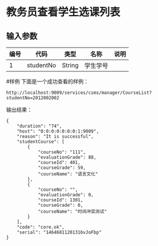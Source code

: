 # 教务员查看学生选课列表

## 输入参数
| 编号 | 代码 | 类型 | 名称 | 说明 |
| ---- | ---- | ---- | ---- | ---- |
| 1 | studentNo | String | 学生学号 | |

#样例
下面是一个成功查看的样例：
```url
http://localhost:9009/services/csms/manager/CourseList?studentNo=2012002002
```

输出结果：
```
{
    "duration": "74",
    "host": "0:0:0:0:0:0:0:1:9009",
    "reason": "It is successful",
    "studentCourse": [
        {
            "courseNo": "111",
            "evaluationGrade": 88,
            "courseId": 401,
            "courseGrade": 59,
            "courseName": "语言文化"
        },
        {
            "courseNo": "",
            "evaluationGrade": 0,
            "courseId": 1301,
            "courseGrade": 0,
            "courseName": "时间冲突测试"
        }
    ],
    "code": "core.ok",
    "serial": "14646811201316vJoFbp"
}
```
